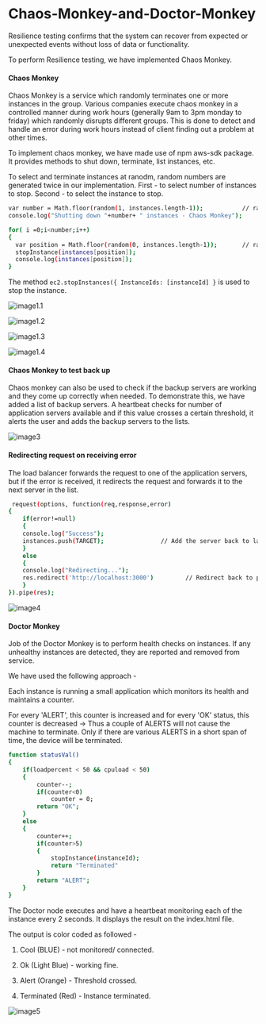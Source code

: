 # Chaos-Monkey-and-Doctor-Monkey

Resilience testing confirms that the system can recover from expected or unexpected events without loss of data or functionality. 

To perform Resilience testing, we have implemented Chaos Monkey.

#### Chaos Monkey
Chaos Monkey is a service which randomly terminates one or more instances in the group. Various companies execute chaos monkey in a controlled manner during work hours (generally 9am to 3pm monday to friday) which randomly disrupts different groups. This is done to detect and handle an error during work hours instead of client finding out a problem at other times.

To implement chaos monkey, we have made use of npm aws-sdk package. It provides methods to shut down, terminate, list instances, etc. 

To select and terminate instances at ranodm, random numbers are generated twice in our implementation. First - to select number of instances to stop. Second - to select the instance to stop.

```sh
var number = Math.floor(random(1, instances.length-1));           // random number of instances to shut down
console.log("Shutting down "+number+ " instances - Chaos Monkey");

for( i =0;i<number;i++)
{
  var position = Math.floor(random(0, instances.length-1));       // random instance 
  stopInstance(instances[position]);
  console.log(instances[position]);
}
```

The method `ec2.stopInstances({ InstanceIds: [instanceId] }` is used to stop the instance.

![image1.1](/img/c1.png)

![image1.2](/img/chaos2.JPG)

![image1.3](/img/c3.png)

![image1.4](/img/c4.png)

#### Chaos Monkey to test back up
Chaos monkey can also be used to check if the backup servers are working and they come up correctly when needed. To demonstrate this, we have added a list of backup servers. A heartbeat checks for number of application servers available and if this value crosses a certain threshold, it alerts the user and adds the backup servers to the lists.

![image3](/img/backup.png)


#### Redirecting request on receiving error

The load balancer forwards the request to one of the application servers, but if the error is received, it redirects the request and forwards it to the next server in the list.

```sh
 request(options, function(req,response,error)
{
	if(error!=null)
	{
	console.log("Success");
	instances.push(TARGET);			       // Add the server back to last position in the list
	}
	else
	{
	console.log("Redirecting...");
	res.redirect('http://localhost:3000')         // Redirect back to proxy to be handled by next server.
	}
}).pipe(res);
```

![image4](/img/redirect.png)


#### Doctor Monkey
Job of the Doctor Monkey is to perform health checks on instances. If any unhealthy instances are detected, they are reported and removed from service.

We have used the following approach - 

Each instance is running a small application which monitors its health and maintains a counter.

For every 'ALERT', this counter is increased and for every 'OK' status, this counter is decreased -> Thus a couple of ALERTS will not cause the machine to terminate. Only if there are various ALERTS in a short span of time, the device will be terminated.

```sh
function statusVal() 
{
	if(loadpercent < 50 && cpuload < 50)
	{
		counter--;
		if(counter<0)
			counter = 0;
		return "OK";
	}
	else
	{
		counter++;
		if(counter>5)
		{
			stopInstance(instanceId);
			return "Terminated"
		}
		return "ALERT";
	}
}

```

The Doctor node executes and have a heartbeat monitoring each of the instance every 2 seconds. It displays the result on the index.html file.

The output is color coded as followed -

1. Cool (BLUE) - not monitored/ connected.

2. Ok (Light Blue) - working fine.

3. Alert (Orange) - Threshold crossed.

4. Terminated (Red) - Instance terminated.


![image5](/img/doctor.jpg)

